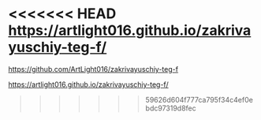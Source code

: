 <<<<<<< HEAD
https://artlight016.github.io/zakrivayuschiy-teg-f/
=======
https://github.com/ArtLight016/zakrivayuschiy-teg-f

https://artlight016.github.io/zakrivayuschiy-teg-f/
>>>>>>> 59626d604f777ca795f34c4ef0ebdc97319d8fec
